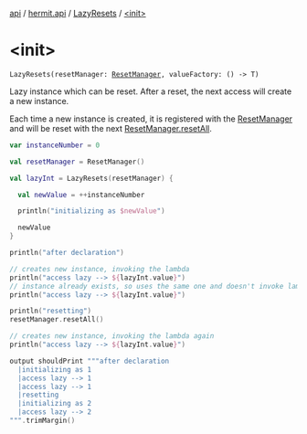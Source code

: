 [api](../../index.md) / [hermit.api](../index.md) / [LazyResets](index.md) / [&lt;init&gt;](./-init-.md)

# &lt;init&gt;

`LazyResets(resetManager: `[`ResetManager`](../-reset-manager/index.md)`, valueFactory: () -> T)`

Lazy instance which can be reset.  After a reset, the next access will create a new instance.

Each time a new instance is created, it is registered with the [ResetManager](../-reset-manager/index.md) and will be reset with the next [ResetManager.resetAll](../-reset-manager/reset-all.md).

``` kotlin
var instanceNumber = 0

val resetManager = ResetManager()

val lazyInt = LazyResets(resetManager) {

  val newValue = ++instanceNumber

  println("initializing as $newValue")

  newValue
}

println("after declaration")

// creates new instance, invoking the lambda
println("access lazy --> ${lazyInt.value}")
// instance already exists, so uses the same one and doesn't invoke lambda
println("access lazy --> ${lazyInt.value}")

println("resetting")
resetManager.resetAll()

// creates new instance, invoking the lambda again
println("access lazy --> ${lazyInt.value}")

output shouldPrint """after declaration
  |initializing as 1
  |access lazy --> 1
  |access lazy --> 1
  |resetting
  |initializing as 2
  |access lazy --> 2
""".trimMargin()
```

